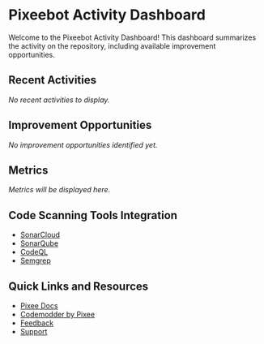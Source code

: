 # Pixeebot Activity Dashboard

Welcome to the Pixeebot Activity Dashboard! This dashboard summarizes the activity on the repository, including available improvement opportunities.

## Recent Activities
_No recent activities to display._

## Improvement Opportunities
_No improvement opportunities identified yet._

## Metrics
_Metrics will be displayed here._

## Code Scanning Tools Integration
- [SonarCloud](https://docs.pixee.ai/code-scanning-tools/sonar)
- [SonarQube](https://docs.pixee.ai/code-scanning-tools/sonarqube)
- [CodeQL](https://docs.pixee.ai/code-scanning-tools/codeql)
- [Semgrep](https://docs.pixee.ai/code-scanning-tools/semgrep)

## Quick Links and Resources
- [Pixee Docs](https://docs.pixee.ai/)
- [Codemodder by Pixee](https://codemodder.io/)
- [Feedback](https://ask.pixee.ai/feedback)
- [Support](mailto:help@pixee.ai)
